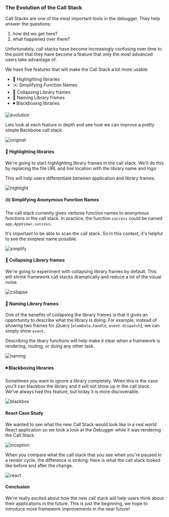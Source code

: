 
### The Evolution of the Call Stack

Call Stacks are one of the most important tools in the debugger. They help answer the questions:

1. how did we get here?
2. what happened over there?

Unfortunately, call stacks have become increasingly confusing over time to the point
that they have become a feature that only the most advanced users take advantage of.

We have five features that will make the Call Stack a lot more usable:

* :diamond_shape_with_a_dot_inside: Highlighting libraries
* :envelope: Simplifying Function Names
* :spaghetti: Collapsing Library frames
* :baby: Naming Library frames
* :black_medium_small_square: Blackboxing libraries

![evolution]

Lets look at each feature in depth and see how we can improve a pretty simple Backbone call stack.

![original]

#### :diamond_shape_with_a_dot_inside: Highlighting libraries

We're going to start highlighting library frames in the call stack. We'll do this by replacing the file URL and line location with the library name and logo.

This will help users differentiate between application and library frames.

![highlight]

#### :envelope: Simplifying Anonymous Function Names

The call stack currently gives verbose function names to anonymous functions in the call stack.
In practice, the function `success` could be named `app.AppView<.success`.

It's important to be able to scan the call stack. So in this context, it's helpful to see the simplest name possible.


![simplify]

#### :spaghetti: Collapsing Library frames

We're going to experiment with collapsing library frames by default. This will shrink framework call stacks dramatically and reduce a lot of the visual noise.

![collapse]


#### :baby: Naming Library frames

One of the benefits of collapsing the library frames is that it gives an opportunity to
describe what the library is doing. For example, instead of showing two frames for jQuery [`elemData.handle`, `event.dispatch`], we can simply show `event`.

Describing the libary functions will help make it clear when a framework is rendering, routing, or doing any other task.

![naming]

#### :black_medium_small_square: Blackboxing libraries

Sometimes you want to ignore a library completely. When this is the case you'll can blackbox the library and it will not show up in the call stack. We've always had this feature, but today it is more discoverable.

![blackbox]


#### React Case Study

We wanted to see what the new Call Stack would look like in a real world React application
so we took a look at the Debugger while it was rendering the Call Stack.

![inception]

When you compare what the call stack that you see when you're paused in a render cycle,
the difference is striking. Here is what the call stack looked like before and after the change.

![react]

#### Conclusion

We're really excited about how the new call stack will help users think about their applications in the future. This is just the beginning, we hope to introduce more framework improvements in the near future!

[inception]: https://cloud.githubusercontent.com/assets/254562/25029800/ab35cea4-208e-11e7-8ba2-71ba8b8c240c.jpg
[react]: https://cloud.githubusercontent.com/assets/254562/25029620/14e2205c-208d-11e7-8177-cc5baeb8d53c.jpg
[blackbox]: https://cloud.githubusercontent.com/assets/254562/25029619/14e1ffc8-208d-11e7-8393-fd08ebe00847.jpg
[collapse]: https://cloud.githubusercontent.com/assets/254562/25029623/14eb47a4-208d-11e7-9b74-1f41de0aeb5f.jpg
[simplify]: https://cloud.githubusercontent.com/assets/254562/25029624/14ee346e-208d-11e7-89ec-cd0385f3d69f.jpg
[highlight]: https://cloud.githubusercontent.com/assets/254562/25029622/14ea24fa-208d-11e7-9c12-824879f64bb5.jpg

[original]: https://cloud.githubusercontent.com/assets/254562/25029998/ff7c7124-208f-11e7-8417-153db75597a5.jpg
[naming]: https://cloud.githubusercontent.com/assets/254562/25029999/ff7e7fd2-208f-11e7-925d-66449a19c213.jpg

[original]: https://cloud.githubusercontent.com/assets/254562/24866189/69ce5d32-1dd7-11e7-8252-c3e33f2b7d15.jpg
[evolution]: https://cloud.githubusercontent.com/assets/254562/24866748/19d640fe-1dd9-11e7-86d9-b30c8cec7b7e.jpg
